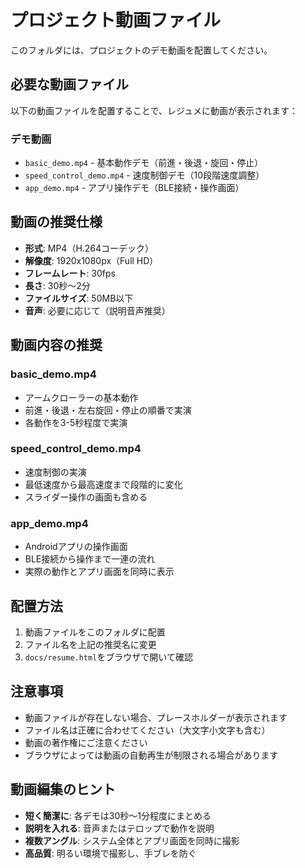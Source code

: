# プロジェクト動画ファイル

このフォルダには、プロジェクトのデモ動画を配置してください。

## 必要な動画ファイル

以下の動画ファイルを配置することで、レジュメに動画が表示されます：

### デモ動画
- `basic_demo.mp4` - 基本動作デモ（前進・後退・旋回・停止）
- `speed_control_demo.mp4` - 速度制御デモ（10段階速度調整）
- `app_demo.mp4` - アプリ操作デモ（BLE接続・操作画面）

## 動画の推奨仕様

- **形式**: MP4（H.264コーデック）
- **解像度**: 1920x1080px（Full HD）
- **フレームレート**: 30fps
- **長さ**: 30秒〜2分
- **ファイルサイズ**: 50MB以下
- **音声**: 必要に応じて（説明音声推奨）

## 動画内容の推奨

### basic_demo.mp4
- アームクローラーの基本動作
- 前進・後退・左右旋回・停止の順番で実演
- 各動作を3-5秒程度で実演

### speed_control_demo.mp4
- 速度制御の実演
- 最低速度から最高速度まで段階的に変化
- スライダー操作の画面も含める

### app_demo.mp4
- Androidアプリの操作画面
- BLE接続から操作まで一連の流れ
- 実際の動作とアプリ画面を同時に表示

## 配置方法

1. 動画ファイルをこのフォルダに配置
2. ファイル名を上記の推奨名に変更
3. `docs/resume.html`をブラウザで開いて確認

## 注意事項

- 動画ファイルが存在しない場合、プレースホルダーが表示されます
- ファイル名は正確に合わせてください（大文字小文字も含む）
- 動画の著作権にご注意ください
- ブラウザによっては動画の自動再生が制限される場合があります

## 動画編集のヒント

- **短く簡潔に**: 各デモは30秒〜1分程度にまとめる
- **説明を入れる**: 音声またはテロップで動作を説明
- **複数アングル**: システム全体とアプリ画面を同時に撮影
- **高品質**: 明るい環境で撮影し、手ブレを防ぐ 